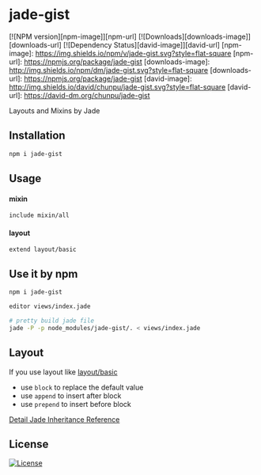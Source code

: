 jade-gist
===

[![NPM version][npm-image]][npm-url]
[![Downloads][downloads-image]][downloads-url]
[![Dependency Status][david-image]][david-url]
[npm-image]: https://img.shields.io/npm/v/jade-gist.svg?style=flat-square
[npm-url]: https://npmjs.org/package/jade-gist
[downloads-image]: http://img.shields.io/npm/dm/jade-gist.svg?style=flat-square
[downloads-url]: https://npmjs.org/package/jade-gist
[david-image]: http://img.shields.io/david/chunpu/jade-gist.svg?style=flat-square
[david-url]: https://david-dm.org/chunpu/jade-gist


Layouts and Mixins by Jade

Installation
---

```sh
npm i jade-gist
```

Usage
---

#### mixin

```jade
include mixin/all
```

#### layout

```jade
extend layout/basic
```


Use it by npm
---

```sh
npm i jade-gist

editor views/index.jade

# pretty build jade file
jade -P -p node_modules/jade-gist/. < views/index.jade
```


Layout
---

If you use layout like [layout/basic](layout/basic.jade)

- use `block` to replace the default value
- use `append` to insert after block
- use `prepend` to insert before block

[Detail Jade Inheritance Reference](http://jade-lang.com/reference/inheritance/)

License
---

[![License][license-image]][license-url]

[license-image]: http://img.shields.io/npm/l/jade-gist.svg?style=flat-square
[license-url]: #
